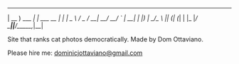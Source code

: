  ____            _            _   
| __ )  ___  ___| |_ ___ __ _| |_ 
|  _ \ / _ \/ __| __/ __/ _` | __|
| |_) |  __/\__ \ || (_| (_| | |_ 
|____/ \___||___/\__\___\__,_|\__|
                                  
Site that ranks cat photos democratically. 
Made by Dom Ottaviano.

Please hire me:
dominicjottaviano@gmail.com
